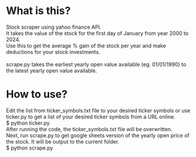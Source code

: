 # What is this?
Stock scraper using yahoo finance API.<br>
It takes the value of the stock for the first day of January from year 2000 to 2024.<br>
Use this to get the average % gain of the stock per year and make deductions for your stock investments.<br><br>
scrape.py takes the earliest yearly open value available (eg. 01/01/1990) to the latest yearly open value available.<br>
# How to use?
Edit the list from ticker_symbols.txt file to your desired ticker symbols or use ticker.py to get a list of your desired ticker symbols from a URL online.<br>
$ python ticker.py<br>
After running the code, the ticker_symbols.txt file will be overwritten.<br>
Next, run scrape.py to get google sheets version of the yearly open price of the stock. It will be output to the current folder.<br>
$ python scrape.py<br>